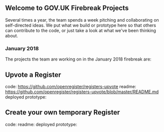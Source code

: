## Welcome to GOV.UK Firebreak Projects

Several times a year, the team spends a week pitching and collaborating on self-directed ideas. We put what we build or prototype here so that others can contribute to the code, or just take a look at what we've been thinking about. 

### January 2018

The projects the team are working on in the January 2018 firebreak are: 

## Upvote a Register

code: https://github.com/openregister/registers-upvote
readme: https://github.com/openregister/registers-upvote/blob/master/README.md
deployed prototype:


## Create your own temporary Register

code:
readme: 
deployed prototype:
